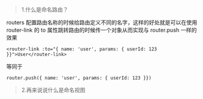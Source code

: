 > 1.什么是命名路由？

routers 配置路由名称的时候给路由定义不同的名字，这样的好处就是可以在使用 router-link 的 to 属性跳转路由的时候传一个对象从而实现与 router.push 一样的效果

```
<router-link :to="{ name: 'user', params: { userId: 123 }}">User</router-link>
```

等同于

```
router.push({ name: 'user', params: { userId: 123 }})
```

> 2.再来说说什么是命名视图
